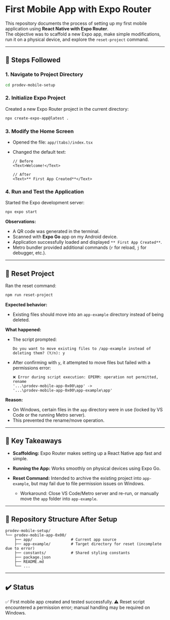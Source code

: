 # First Mobile App with Expo Router

This repository documents the process of setting up my first mobile application using **React Native with Expo Router**.  
The objective was to scaffold a new Expo app, make simple modifications, run it on a physical device, and explore the `reset-project` command.

---

## 📂 Steps Followed

### 1. Navigate to Project Directory
```bash
cd prodev-mobile-setup
````

### 2. Initialize Expo Project

Created a new Expo Router project in the current directory:

```bash
npx create-expo-app@latest .
```

### 3. Modify the Home Screen

* Opened the file: `app/(tabs)/index.tsx`
* Changed the default text:

  ```tsx
  // Before
  <Text>Welcome!</Text>

  // After
  <Text>** First App Created**</Text>
  ```

### 4. Run and Test the Application

Started the Expo development server:

```bash
npx expo start
```

**Observations:**

* A QR code was generated in the terminal.
* Scanned with **Expo Go** app on my Android device.
* Application successfully loaded and displayed `** First App Created**`.
* Metro bundler provided additional commands (`r` for reload, `j` for debugger, etc.).

---

## 🔄 Reset Project

Ran the reset command:

```bash
npm run reset-project
```

**Expected behavior:**

* Existing files should move into an `app-example` directory instead of being deleted.

**What happened:**

* The script prompted:

  ```
  Do you want to move existing files to /app-example instead of deleting them? (Y/n): y
  ```
* After confirming with `y`, it attempted to move files but failed with a permissions error:

  ```
  ❌ Error during script execution: EPERM: operation not permitted, rename
  '...\prodev-mobile-app-0x00\app' ->
  '...\prodev-mobile-app-0x00\app-example\app'
  ```

**Reason:**

* On Windows, certain files in the `app` directory were in use (locked by VS Code or the running Metro server).
* This prevented the rename/move operation.

---

## 📝 Key Takeaways

* **Scaffolding:** Expo Router makes setting up a React Native app fast and simple.
* **Running the App:** Works smoothly on physical devices using Expo Go.
* **Reset Command:** Intended to archive the existing project into `app-example`, but may fail due to file permission issues on Windows.

  * Workaround: Close VS Code/Metro server and re-run, or manually move the `app` folder into `app-example`.

---

## 📂 Repository Structure After Setup

```
prodev-mobile-setup/
└── prodev-mobile-app-0x00/
    ├── app/                 # Current app source
    ├── app-example/         # Target directory for reset (incomplete due to error)
    ├── constants/           # Shared styling constants
    ├── package.json
    ├── README.md
    └── ...
```

---

## ✔️ Status

✅ First mobile app created and tested successfully.
⚠️ Reset script encountered a permission error; manual handling may be required on Windows.
